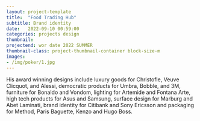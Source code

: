```yaml
---
layout: project-template
title:  "Food Trading Hub"
subtitle: Brand identity
date:   2022-09-10 00:59:00
categories: projects design
thumbnail:
projectend: wor date 2022 SUMMER
thumbnail-class: project-thumbnail-container block-size-m
images:
- /img/poker/1.jpg
---
```


His award winning designs include luxury goods for Christofle, Veuve Clicquot, and Alessi, democratic products for Umbra, Bobble, and 3M, furniture for Bonaldo and Vondom, lighting for Artemide and Fontana Arte, high tech products for Asus and Samsung, surface design for Marburg and Abet Laminati, brand identity for Citibank and Sony Ericsson and packaging for Method, Paris Baguette, Kenzo and Hugo Boss.
